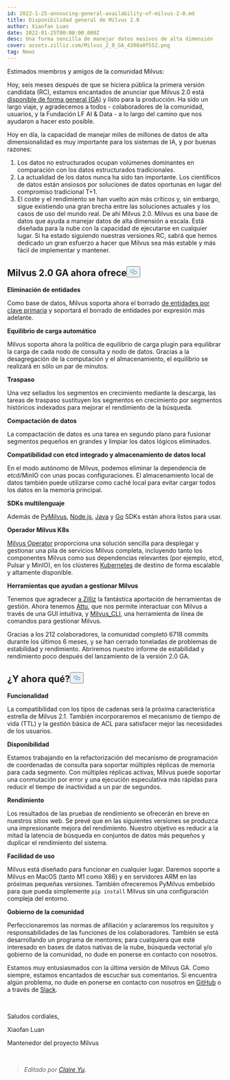 ```yaml
---
id: 2022-1-25-annoucing-general-availability-of-milvus-2-0.md
title: Disponibilidad general de Milvus 2.0
author: Xiaofan Luan
date: 2022-01-25T00:00:00.000Z
desc: Una forma sencilla de manejar datos masivos de alta dimensión
cover: assets.zilliz.com/Milvus_2_0_GA_4308a0f552.png
tag: News
---
```

<p>Estimados miembros y amigos de la comunidad Milvus:</p>
<p>Hoy, seis meses después de que se hiciera pública la primera versión candidata (RC), estamos encantados de anunciar que Milvus 2.0 está <a href="https://milvus.io/docs/v2.0.x/release_notes.md#v200">disponible de forma general (GA)</a> y listo para la producción. Ha sido un largo viaje, y agradecemos a todos - colaboradores de la comunidad, usuarios, y la Fundación LF AI &amp; Data - a lo largo del camino que nos ayudaron a hacer esto posible.</p>
<p>Hoy en día, la capacidad de manejar miles de millones de datos de alta dimensionalidad es muy importante para los sistemas de IA, y por buenas razones:</p>
<ol>
<li>Los datos no estructurados ocupan volúmenes dominantes en comparación con los datos estructurados tradicionales.</li>
<li>La actualidad de los datos nunca ha sido tan importante. Los científicos de datos están ansiosos por soluciones de datos oportunas en lugar del compromiso tradicional T+1.</li>
<li>El coste y el rendimiento se han vuelto aún más críticos y, sin embargo, sigue existiendo una gran brecha entre las soluciones actuales y los casos de uso del mundo real. De ahí Milvus 2.0. Milvus es una base de datos que ayuda a manejar datos de alta dimensión a escala. Está diseñada para la nube con la capacidad de ejecutarse en cualquier lugar. Si ha estado siguiendo nuestras versiones RC, sabrá que hemos dedicado un gran esfuerzo a hacer que Milvus sea más estable y más fácil de implementar y mantener.</li>
</ol>
<h2 id="Milvus-20-GA-now-offers" class="common-anchor-header">Milvus 2.0 GA ahora ofrece<button data-href="#Milvus-20-GA-now-offers" class="anchor-icon" translate="no">
      <svg translate="no"
        aria-hidden="true"
        focusable="false"
        height="20"
        version="1.1"
        viewBox="0 0 16 16"
        width="16"
      >
        <path
          fill="#0092E4"
          fill-rule="evenodd"
          d="M4 9h1v1H4c-1.5 0-3-1.69-3-3.5S2.55 3 4 3h4c1.45 0 3 1.69 3 3.5 0 1.41-.91 2.72-2 3.25V8.59c.58-.45 1-1.27 1-2.09C10 5.22 8.98 4 8 4H4c-.98 0-2 1.22-2 2.5S3 9 4 9zm9-3h-1v1h1c1 0 2 1.22 2 2.5S13.98 12 13 12H9c-.98 0-2-1.22-2-2.5 0-.83.42-1.64 1-2.09V6.25c-1.09.53-2 1.84-2 3.25C6 11.31 7.55 13 9 13h4c1.45 0 3-1.69 3-3.5S14.5 6 13 6z"
        ></path>
      </svg>
    </button></h2><p><strong>Eliminación de entidades</strong></p>
<p>Como base de datos, Milvus soporta ahora el borrado <a href="https://milvus.io/docs/v2.0.x/delete_data.md">de entidades por clave primaria</a> y soportará el borrado de entidades por expresión más adelante.</p>
<p><strong>Equilibrio de carga automático</strong></p>
<p>Milvus soporta ahora la política de equilibrio de carga plugin para equilibrar la carga de cada nodo de consulta y nodo de datos. Gracias a la desagregación de la computación y el almacenamiento, el equilibrio se realizará en sólo un par de minutos.</p>
<p><strong>Traspaso</strong></p>
<p>Una vez sellados los segmentos en crecimiento mediante la descarga, las tareas de traspaso sustituyen los segmentos en crecimiento por segmentos históricos indexados para mejorar el rendimiento de la búsqueda.</p>
<p><strong>Compactación de datos</strong></p>
<p>La compactación de datos es una tarea en segundo plano para fusionar segmentos pequeños en grandes y limpiar los datos lógicos eliminados.</p>
<p><strong>Compatibilidad con etcd integrado y almacenamiento de datos local</strong></p>
<p>En el modo autónomo de Milvus, podemos eliminar la dependencia de etcd/MinIO con unas pocas configuraciones. El almacenamiento local de datos también puede utilizarse como caché local para evitar cargar todos los datos en la memoria principal.</p>
<p><strong>SDKs multilenguaje</strong></p>
<p>Además de <a href="https://github.com/milvus-io/pymilvus">PyMilvus</a>, <a href="https://github.com/milvus-io/milvus-sdk-node">Node.js</a>, <a href="https://github.com/milvus-io/milvus-sdk-java">Java</a> y <a href="https://github.com/milvus-io/milvus-sdk-go">Go</a> SDKs están ahora listos para usar.</p>
<p><strong>Operador Milvus K8s</strong></p>
<p><a href="https://milvus.io/docs/v2.0.x/install_cluster-milvusoperator.md">Milvus Operator</a> proporciona una solución sencilla para desplegar y gestionar una pila de servicios Milvus completa, incluyendo tanto los componentes Milvus como sus dependencias relevantes (por ejemplo, etcd, Pulsar y MinIO), en los clústeres <a href="https://kubernetes.io/">Kubernetes</a> de destino de forma escalable y altamente disponible.</p>
<p><strong>Herramientas que ayudan a gestionar Milvus</strong></p>
<p>Tenemos que agradecer <a href="https://zilliz.com/">a Zilliz</a> la fantástica aportación de herramientas de gestión. Ahora tenemos <a href="https://milvus.io/docs/v2.0.x/attu.md">Attu</a>, que nos permite interactuar con Milvus a través de una GUI intuitiva, y <a href="https://milvus.io/docs/v2.0.x/cli_overview.md">Milvus_CLI</a>, una herramienta de línea de comandos para gestionar Milvus.</p>
<p>Gracias a los 212 colaboradores, la comunidad completó 6718 commits durante los últimos 6 meses, y se han cerrado toneladas de problemas de estabilidad y rendimiento. Abriremos nuestro informe de estabilidad y rendimiento poco después del lanzamiento de la versión 2.0 GA.</p>
<h2 id="Whats-next" class="common-anchor-header">¿Y ahora qué?<button data-href="#Whats-next" class="anchor-icon" translate="no">
      <svg translate="no"
        aria-hidden="true"
        focusable="false"
        height="20"
        version="1.1"
        viewBox="0 0 16 16"
        width="16"
      >
        <path
          fill="#0092E4"
          fill-rule="evenodd"
          d="M4 9h1v1H4c-1.5 0-3-1.69-3-3.5S2.55 3 4 3h4c1.45 0 3 1.69 3 3.5 0 1.41-.91 2.72-2 3.25V8.59c.58-.45 1-1.27 1-2.09C10 5.22 8.98 4 8 4H4c-.98 0-2 1.22-2 2.5S3 9 4 9zm9-3h-1v1h1c1 0 2 1.22 2 2.5S13.98 12 13 12H9c-.98 0-2-1.22-2-2.5 0-.83.42-1.64 1-2.09V6.25c-1.09.53-2 1.84-2 3.25C6 11.31 7.55 13 9 13h4c1.45 0 3-1.69 3-3.5S14.5 6 13 6z"
        ></path>
      </svg>
    </button></h2><p><strong>Funcionalidad</strong></p>
<p>La compatibilidad con los tipos de cadenas será la próxima característica estrella de Milvus 2.1. También incorporaremos el mecanismo de tiempo de vida (TTL) y la gestión básica de ACL para satisfacer mejor las necesidades de los usuarios.</p>
<p><strong>Disponibilidad</strong></p>
<p>Estamos trabajando en la refactorización del mecanismo de programación de coordenadas de consulta para soportar múltiples réplicas de memoria para cada segmento. Con múltiples réplicas activas, Milvus puede soportar una conmutación por error y una ejecución especulativa más rápidas para reducir el tiempo de inactividad a un par de segundos.</p>
<p><strong>Rendimiento</strong></p>
<p>Los resultados de las pruebas de rendimiento se ofrecerán en breve en nuestros sitios web. Se prevé que en las siguientes versiones se produzca una impresionante mejora del rendimiento. Nuestro objetivo es reducir a la mitad la latencia de búsqueda en conjuntos de datos más pequeños y duplicar el rendimiento del sistema.</p>
<p><strong>Facilidad de uso</strong></p>
<p>Milvus está diseñado para funcionar en cualquier lugar. Daremos soporte a Milvus en MacOS (tanto M1 como X86) y en servidores ARM en las próximas pequeñas versiones. También ofreceremos PyMilvus embebido para que pueda simplemente <code translate="no">pip install</code> Milvus sin una configuración compleja del entorno.</p>
<p><strong>Gobierno de la comunidad</strong></p>
<p>Perfeccionaremos las normas de afiliación y aclararemos los requisitos y responsabilidades de las funciones de los colaboradores. También se está desarrollando un programa de mentores; para cualquiera que esté interesado en bases de datos nativas de la nube, búsqueda vectorial y/o gobierno de la comunidad, no dude en ponerse en contacto con nosotros.</p>
<p>Estamos muy entusiasmados con la última versión de Milvus GA. Como siempre, estamos encantados de escuchar sus comentarios. Si encuentra algún problema, no dude en ponerse en contacto con nosotros en <a href="https://github.com/milvus-io/milvus">GitHub</a> o a través de <a href="http://milvusio.slack.com/">Slack</a>.</p>
<p><br/></p>
<p>Saludos cordiales,</p>
<p>Xiaofan Luan</p>
<p>Mantenedor del proyecto Milvus</p>
<p><br/></p>
<blockquote>
<p><em>Editado por <a href="https://github.com/claireyuw">Claire Yu</a>.</em></p>
</blockquote>
